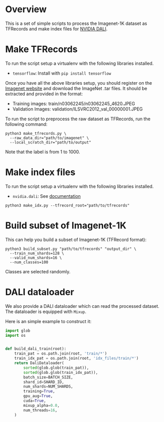 # Overview

This is a set of simple scripts to process the Imagenet-1K dataset as TFRecords and make index files for [NVIDIA DALI](https://docs.nvidia.com/deeplearning/dali/user-guide/docs/installation.html). 


# Make TFRecords

To run the script setup a virtualenv with the following libraries installed.
- `tensorflow`: Install with `pip install tensorflow`

Once you have all the above libraries setup, you should register on the
[Imagenet website](http://image-net.org/download-images) and download the
ImageNet .tar files. It should be extracted and provided in the format:
- Training images: train/n03062245/n03062245_4620.JPEG
- Validation Images: validation/ILSVRC2012_val_00000001.JPEG

To run the script to preprocess the raw dataset as TFRecords,
run the following command:

```
python3 make_tfrecords.py \
  --raw_data_dir="path/to/imagenet" \
  --local_scratch_dir="path/to/output"
```

Note that the label is from 1 to 1000.

# Make index files

To run the script setup a virtualenv with the following libraries installed.
- `nvidia.dali`: See [documentation](https://docs.nvidia.com/deeplearning/dali/user-guide/docs/installation.html)

```
python3 make_idx.py --tfrecord_root="path/to/tfrecords"
```

# Build subset of Imagenet-1K

This can help you build a subset of Imagenet-1K (TFRecord format):
```
python3 build_subset.py "path/to/tfrecords" "output_dir" \
  --train_num_shards=128 \
  --valid_num_shards=16 \
  --num_classes=100
```

Classes are selected randomly. 

# DALI dataloader

We also provide a DALI dataloader which can read the processed dataset. The dataloader is equipped with `Mixup`.

Here is an simple example to construct it:

```python
import glob
import os


def build_dali_train(root):
    train_pat = os.path.join(root, 'train/*')
    train_idx_pat = os.path.join(root, 'idx_files/train/*')
    return DaliDataloader(
        sorted(glob.glob(train_pat)),
        sorted(glob.glob(train_idx_pat)),
        batch_size=BATCH_SIZE,
        shard_id=SHARD_ID,
        num_shards=NUM_SHARDS,
        training=True,
        gpu_aug=True,
        cuda=True,
        mixup_alpha=0.0,
        num_threads=16,
    )
```